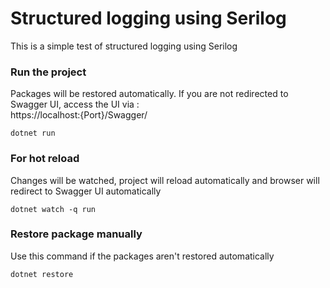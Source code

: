 # Structured logging using Serilog
This is a simple test of structured logging using Serilog

### Run the project ###

Packages will be restored automatically. If you are not redirected to Swagger UI, access the UI via : <br/>
https://localhost:{Port}/Swagger/

```
dotnet run
```

### For hot reload ###

Changes will be watched, project will reload automatically and browser will redirect to Swagger UI automatically

```
dotnet watch -q run
```

### Restore package manually ###

Use this command if the packages aren't restored automatically

```
dotnet restore
```